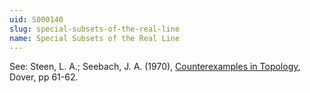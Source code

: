 ```yaml
---
uid: S000140
slug: special-subsets-of-the-real-line
name: Special Subsets of the Real Line
---
```

See: Steen, L. A.; Seebach, J. A. (1970), [Counterexamples in Topology](http://books.google.com/books/about/Counterexamples_in_Topology.html?id=DkEuGkOtSrUC), Dover, pp 61-62.

